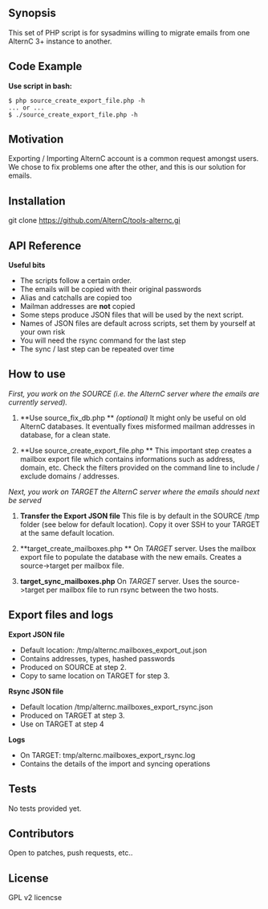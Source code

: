 ## Synopsis

This set of PHP script is for sysadmins willing to migrate emails from one AlternC 3+ instance to another. 

## Code Example

**Use script in bash:**

    $ php source_create_export_file.php -h
    ... or ...
    $ ./source_create_export_file.php -h

## Motivation

Exporting / Importing AlternC account is a common request amongst users. We chose to fix problems one after the other, and this is our solution for emails.

## Installation

git clone https://github.com/AlternC/tools-alternc.gi


## API Reference


**Useful bits**

 - The scripts follow a certain order.  
 - The emails will be copied with their original passwords
 - Alias and catchalls are copied too
 - Mailman addresses are **not** copied
 - Some steps produce JSON files that will be used by the next script. 
 - Names of JSON files are default across scripts, set them by yourself at your own risk
 - You will need the rsync command for the last step
 - The sync / last step can be repeated over time

How to use
----------

*First, you work on the SOURCE (i.e. the AlternC server where the emails are currently served).*

 1. **Use source_fix_db.php ** *(optional)*
It might only be useful on old AlternC databases. 
It eventually fixes misformed mailman addresses in database, for a clean state.    

 1. **Use source_create_export_file.php  **
This important step creates a mailbox export file which contains informations such as address, domain, etc.
Check the filters provided on the command line to include / exclude domains / addresses.

*Next, you work on TARGET the AlternC server where the emails should next be served*

 1. **Transfer the Export JSON file**
 This file is by default in the SOURCE /tmp folder (see below for default location).
 Copy it over SSH to your TARGET at the same default location. 
 
 1. **target_create_mailboxes.php ** 
On *TARGET* server. Uses the mailbox export file to populate the database with the new emails. Creates a source->target per mailbox file.  

 1. **target_sync_mailboxes.php**
On *TARGET* server. Uses the source->target per mailbox file to run rsync between the two hosts.


Export files and logs
----------
**Export JSON file**

 - Default location: /tmp/alternc.mailboxes_export_out.json
 - Contains addresses, types, hashed passwords
 - Produced on SOURCE at step 2. 
 - Copy to same location on TARGET for step 3.

**Rsync JSON file**
 
 - Default location /tmp/alternc.mailboxes_export_rsync.json
 - Produced on TARGET at step 3. 
 - Use on TARGET at step 4

**Logs**

 - On TARGET: tmp/alternc.mailboxes_export_rsync.log
 - Contains the details of the import and syncing operations

## Tests

No tests provided yet.

## Contributors

Open to patches, push requests, etc..

## License

GPL v2 licencse